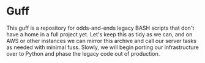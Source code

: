# Guff
This guff is a repository for odds-and-ends legacy BASH scripts that don't have a home in a full project yet. Let's keep this as tidy as we can, and on AWS or other instances we can mirror this archive and call our server tasks as needed with minimal fuss. Slowly, we will begin porting our infrastructure over to Python and phase the legacy code out of production.
